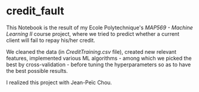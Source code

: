 # credit_fault

This Notebook is the result of my Ecole Polytechnique's *MAP569 - Machine Learning II* course project, where we tried to predict whether a current client will fail to repay his/her credit.

We cleaned the data (in *CreditTraining.csv* file), created new relevant features, implemented various ML algorithms - among which we picked the best by cross-validation - before tuning the hyperparameters so as to have the best possible results.

I realized this project with Jean-Peïc Chou.
